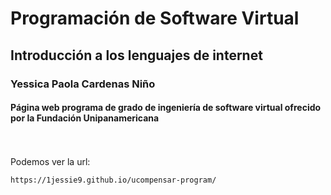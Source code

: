 # Programación de Software Virtual
## Introducción a los lenguajes de internet
### Yessica Paola Cardenas Niño


#### Página web programa de grado de ingeniería de software virtual ofrecido por la Fundación Unipanamericana

<br><br>
Podemos ver la url:
~~~
https://1jessie9.github.io/ucompensar-program/
~~~ 

<br><br>
